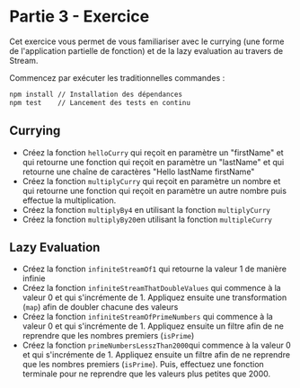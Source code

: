 # Partie 3 - Exercice

Cet exercice vous permet de vous familiariser avec le currying (une forme de l'application partielle de fonction) et de la lazy evaluation au travers de Stream.

Commencez par exécuter les traditionnelles commandes :

```bash
npm install // Installation des dépendances
npm test    // Lancement des tests en continu
```

## Currying

- Créez la fonction `helloCurry` qui reçoit en paramètre un "firstName" et qui retourne une fonction qui reçoit en paramètre un "lastName" et qui retourne une chaîne de caractères "Hello lastName firstName"
- Créez la fonction `multiplyCurry` qui reçoit en paramètre un nombre et qui retourne une fonction qui reçoit en paramètre un autre nombre puis effectue la multiplication.
- Créez la fonction `multiplyBy4` en utilisant la fonction `multiplyCurry`
- Créez la fonction `multiplyBy20`en utilisant la fonction `multipleCurry`

## Lazy Evaluation

- Créez la fonction `infiniteStreamOf1` qui retourne la valeur 1 de manière infinie
- Créez la fonction `infiniteStreamThatDoubleValues` qui commence à la valeur 0 et qui s'incrémente de 1. Appliquez ensuite une transformation (`map`) afin de doubler chacune des valeurs
- Créez la fonction `infiniteStreamOfPrimeNumbers` qui commence à la valeur 0 et qui s'incrémente de 1. Appliquez ensuite un filtre afin de ne reprendre que les nombres premiers (`isPrime`)
- Créez la fonction `primeNumbersLesszThan2000`qui commence à la valeur 0 et qui s'incrémente de 1. Appliquez ensuite un filtre afin de ne reprendre que les nombres premiers (`isPrime`). Puis, effectuez une fonction terminale pour ne reprendre que les valeurs plus petites que 2000.